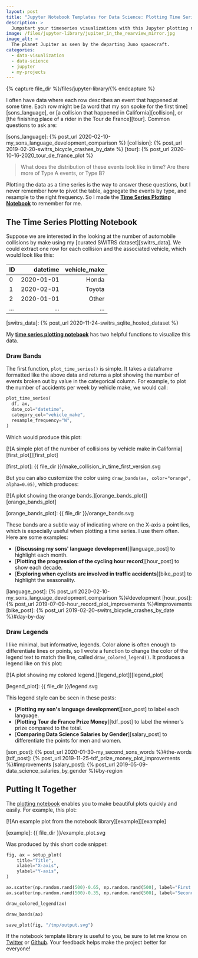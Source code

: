 ```yaml
---
layout: post
title: "Jupyter Notebook Templates for Data Science: Plotting Time Series"
description: >
  Jumpstart your timeseries visualizations with this Jupyter plotting notebook!
image: /files/jupyter-library/jupiter_in_the_rearview_mirror.jpg
image_alt: >
  The planet Jupiter as seen by the departing Juno spacecraft.
categories: 
  - data-visualization
  - data-science
  - jupyter
  - my-projects
---
```


{% capture file_dir %}/files/jupyter-library/{% endcapture %}

I often have data where each row describes an event that happened at some
time. Each row might be [a word that my son spoke for the first
time][sons_language], or [a collision that happened in California][collision],
or [the finishing place of a rider in the Tour de France][tour]. Common
questions to ask are:

[sons_language]: {% post_url 2020-02-10-my_sons_language_development_comparison %}
[collision]: {% post_url 2019-02-20-switrs_bicycle_crashes_by_date %}
[tour]: {% post_url 2020-10-16-2020_tour_de_france_plot %}

> What does the distribution of these events look like in time? Are there more
> of Type A events, or Type B?

Plotting the data as a time series is the way to answer these questions,
but I never remember how to pivot the table, aggregate the events by type, and
resample to the right frequency. So I made the [**Time Series Plotting
Notebook**][plotting_nb] to remember for me.

[plotting_nb]: TODO

## The Time Series Plotting Notebook

Suppose we are interested in the looking at the number of automobile
collisions by make using my [curated SWITRS dataset][switrs_data]. We could
extract one row for each collision and the associated vehicle, which would
look like this:

|  ID  |   datetime |  vehicle_make |
|:-----|-----------:|--------------:|
| 0    | 2020-01-01 |         Honda |
| 1    | 2020-02-01 |        Toyota |
| 2    | 2020-01-01 |         Other |
| ...  |        ... |           ... |

[switrs_data]: {% post_url 2020-11-24-switrs_sqlite_hosted_dataset %}

My [**time series plotting notebook**][plotting_nb] has two helpful functions
to visualize this data.

### Draw Bands

The first function, `plot_time_series()` is simple. It takes a dataframe
formatted like the above data and returns a plot showing the number of events
broken out by value in the categorical column. For example, to plot the number
of accidents per week by vehicle make, we would call:

```python
plot_time_series(
  df, ax,
  date_col="datetime",
  category_col="vehicle_make",
  resample_frequency="W",
)
```

Which would produce this plot:

[![A simple plot of the number of collisions by vehicle make in California][first_plot]][first_plot]

[first_plot]: {{ file_dir }}/make_collision_in_time_first_version.svg

But you can also customize the color using `draw_bands(ax, color="orange",
alpha=0.05)`, which produces:

[![A plot showing the orange bands.][orange_bands_plot]][orange_bands_plot]

[orange_bands_plot]: {{ file_dir }}/orange_bands.svg

These bands are a subtle way of indicating where on the X-axis a point lies,
which is especially useful when plotting a time series. I use them often. Here
are some examples:

- [**Discussing my sons' language development**][language_post] to highlight each month.
- [**Plotting the progression of the cycling hour record**][hour_post] to show each decade.  
- [**Exploring when cyclists are involved in traffic accidents**][bike_post] to highlight the seasonality.

[language_post]: {% post_url 2020-02-10-my_sons_language_development_comparison %}#development
[hour_post]: {% post_url 2019-07-09-hour_record_plot_improvements %}#improvements
[bike_post]: {% post_url 2019-02-20-switrs_bicycle_crashes_by_date %}#day-by-day

### Draw Legends

I like minimal, but informative, legends. Color alone is often enough to
differentiate lines or points, so I wrote a function to change the color of
the legend text to match the line, called `draw_colored_legend()`. It produces
a legend like on this plot:

[![A plot showing my colored legend.][legend_plot]][legend_plot]

[legend_plot]: {{ file_dir }}/legend.svg

This legend style can be seen in these posts:

- [**Plotting my son's language development**][son_post] to label each language.
- [**Plotting Tour de France Prize Money**][tdf_post] to label the winner's prize compared to the total.
- [**Comparing Data Science Salaries by Gender**][salary_post] to differentiate the points for men and women.

[son_post]: {% post_url 2020-01-30-my_second_sons_words %}#the-words
[tdf_post]: {% post_url 2019-11-25-tdf_prize_money_plot_improvements %}#improvements
[salary_post]: {% post_url 2019-05-09-data_science_salaries_by_gender %}#by-region

## Putting It Together

The [plotting notebook][plotting_nb] enables you to make beautiful plots
quickly and easily. For example, this plot:

[![An example plot from the notebook library][example]][example]

[example]: {{ file_dir }}/example_plot.svg

Was produced by this short code snippet:

```python
fig, ax = setup_plot(
    title="Title",
    xlabel="X-axis",
    ylabel="Y-axis",
)

ax.scatter(np.random.rand(500)-0.65, np.random.rand(500), label="First dataset")
ax.scatter(np.random.rand(500)-0.35, np.random.rand(500), label="Second dataset")

draw_colored_legend(ax)

draw_bands(ax)

save_plot(fig, "/tmp/output.svg")
```

If the notebook template library is useful to you, be sure to let me know on
[Twitter][twit] or [Github][github]. Your feedback helps make the project
better for everyone!

[twit]: https://twitter.com/alex_gude/
[github]: https://github.com/agude/Jupyter-Notebook-Template-Library/issues
